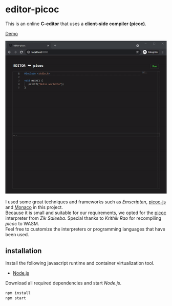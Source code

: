 # editor-picoc

This is an online **C-editor** that uses a **client-side compiler (picoc)**.  
  
[Demo](https://editor-picoc.glitch.me/)  
  
![editor-client-side](preview.gif "editor-client-side")  
  
I used some great techniques and frameworks such as *Emscripten*, [picoc-js](https://www.npmjs.com/package/picoc-js) and [Monaco](https://microsoft.github.io/monaco-editor/) in this project.  
Because it is small and suitable for our requirements, we opted for the [picoc](https://gitlab.com/zsaleeba/picoc) interpreter from *Zik Saleeba*. Special thanks to *Krithik Rao* for recompiling *picoc* to WASM.  
Feel free to customize the interpreters or programming languages that have been used.

## installation

Install the following javascript runtime and container virtualization tool.
- [Node.js](https://nodejs.org/en/download/)
  
Download all required dependencies and start *Node.js*.
  
```
npm install
npm start
```